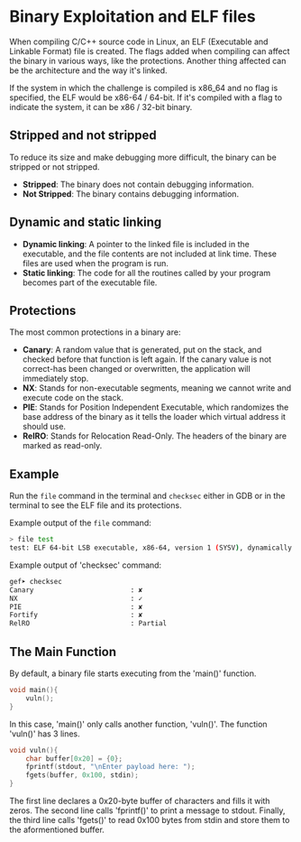# Binary Exploitation and ELF files
When compiling C/C++ source code in Linux, an ELF (Executable and Linkable Format) file is created. The flags added when compiling can affect the binary in various ways, like the protections. Another thing affected can be the architecture and the way it's linked.

If the system in which the challenge is compiled is x86_64 and no flag is specified, the ELF would be x86-64 / 64-bit. If it's compiled with a flag to indicate the system, it can be x86 / 32-bit binary.

## Stripped and not stripped
To reduce its size and make debugging more difficult, the binary can be stripped or not stripped.

* **Stripped**: The binary does not contain debugging information.
* **Not Stripped**: The binary contains debugging information.

## Dynamic and static linking

* **Dynamic linking**: A pointer to the linked file is included in the executable, and the file contents are not included at link time. These files are used when the program is run.
* **Static linking**: The code for all the routines called by your program becomes part of the executable file.

## Protections
The most common protections in a binary are:

* **Canary**: A random value that is generated, put on the stack, and checked before that function is left again. If the canary value is not correct-has been changed or overwritten, the application will immediately stop.
* **NX**: Stands for non-executable segments, meaning we cannot write and execute code on the stack.
* **PIE**: Stands for Position Independent Executable, which randomizes the base address of the binary as it tells the loader which virtual address it should use.
* **RelRO**: Stands for Relocation Read-Only. The headers of the binary are marked as read-only.

## Example
Run the `file` command in the terminal and `checksec` either in GDB or in the terminal to see the ELF file and its protections.


Example output of the `file` command:
```bash
> file test
test: ELF 64-bit LSB executable, x86-64, version 1 (SYSV), dynamically linked, interpreter /lib64/ld-linux-x86-64.so.2, BuildID[sha1]=5a83587fbda6ad7b1aeee2d59f027a882bf2a429, for GNU/Linux 3.2.0, not stripped.
```

Example output of 'checksec' command:
```bash
gef➤ checksec
Canary                        : ✘
NX                            : ✓
PIE                           : ✘
Fortify                       : ✘
RelRO                         : Partial
```
## The Main Function
By default, a binary file starts executing from the 'main()' function.

```c
void main(){
    vuln();
}
```

In this case, 'main()' only calls another function, 'vuln()'. The function 'vuln()' has 3 lines.

```c
void vuln(){
    char buffer[0x20] = {0};
    fprintf(stdout, "\nEnter payload here: ");
    fgets(buffer, 0x100, stdin);
}
```

The first line declares a 0x20-byte buffer of characters and fills it with zeros. The second line calls 'fprintf()' to print a message to stdout. Finally, the third line calls 'fgets()' to read 0x100 bytes from stdin and store them to the aformentioned buffer.
